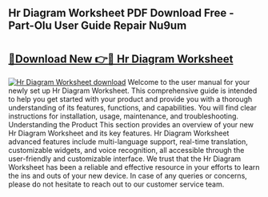 ## Hr Diagram Worksheet PDF Download Free - Part-OIu User Guide Repair Nu9um

# <h2><a href="http://dfpwuks.blite.top/?on=Hr+Diagram+Worksheet">🔗Download New 👉🔴 Hr Diagram Worksheet</a></h2>

[![Hr Diagram Worksheet download](https://i.imgur.com/lujVjoI.png)](http://dfpwuks.blite.top/?on=Hr+Diagram+Worksheet)
Welcome to the user manual for your newly set up Hr Diagram Worksheet. This comprehensive guide is intended to help you get started with your product and provide you with a thorough understanding of its features, functions, and capabilities. You will find clear instructions for installation, usage, maintenance, and troubleshooting. Understanding the Product This section provides an overview of your new Hr Diagram Worksheet and its key features. Hr Diagram Worksheet advanced features include multi-language support, real-time translation, customizable widgets, and voice recognition, all accessible through the user-friendly and customizable interface. We trust that the Hr Diagram Worksheet has been a reliable and effective resource in your efforts to learn the ins and outs of your new device. In case of any queries or concerns, please do not hesitate to reach out to our customer service team.
